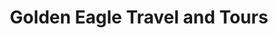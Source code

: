 ---
title: "Golden Eagle Travel and Tours"
url: /quezon-city/golden-eagle-travel-and-tours/
shop: Reisebüro
---
